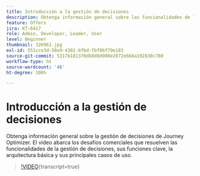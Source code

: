 ```yaml
---
title: Introducción a la gestión de decisiones
description: Obtenga información general sobre las funcionalidades de la gestión de decisiones de Journey Optimizer.
feature: Offers
jira: KT-6417
role: Admin, Developer, Leader, User
level: Beginner
thumbnail: 326961.jpg
exl-id: 551cce3d-58e9-4302-bfbd-fbf86f79e183
source-git-commit: 5317b181370db8d8d908e2872e668a192830c780
workflow-type: ht
source-wordcount: '46'
ht-degree: 100%

---
```


# Introducción a la gestión de decisiones

Obtenga información general sobre la gestión de decisiones de Journey Optimizer. El vídeo abarca los desafíos comerciales que resuelven las funcionalidades de la gestión de decisiones, sus funciones clave, la arquitectura básica y sus principales casos de uso.

>[!VIDEO](https://video.tv.adobe.com/v/340419?quality=12&learn=on&captions=spa){transcript=true}



